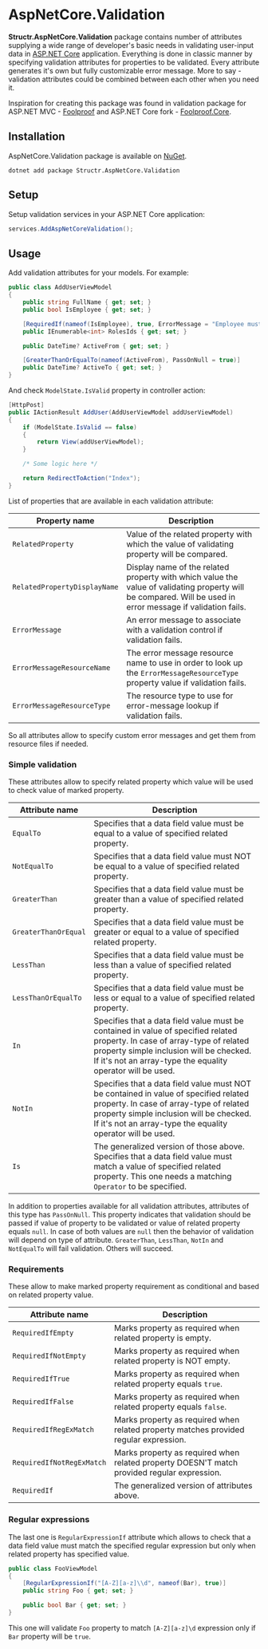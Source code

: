 # AspNetCore.Validation

**Structr.AspNetCore.Validation** package contains number of attributes supplying a wide range of developer's basic needs in validating user-input data in [ASP.NET Core](https://docs.microsoft.com/en-us/aspnet/core/introduction-to-aspnet-core) application. Everything is done in classic manner by specifying validation attributes for properties to be validated. Every attribute generates it's own but fully customizable error message. More to say - validation attributes could be combined between each other when you need it. 

Inspiration for creating this package was found in validation package for ASP.NET MVC - [Foolproof](https://github.com/leniel/foolproof) and ASP.NET Core fork - [Foolproof.Core](https://github.com/rpgkaiser/FoolProof.Core).

## Installation

AspNetCore.Validation package is available on [NuGet](https://www.nuget.org/packages/Structr.AspNetCore.Validation/). 

```
dotnet add package Structr.AspNetCore.Validation
```

## Setup

Setup validation services in your ASP.NET Core application:

```csharp
services.AddAspNetCoreValidation();
```

## Usage

Add validation attributes for your models. For example:

```csharp
public class AddUserViewModel
{
    public string FullName { get; set; }
    public bool IsEmployee { get; set; }

    [RequiredIf(nameof(IsEmployee), true, ErrorMessage = "Employee must have some role.")]
    public IEnumerable<int> RolesIds { get; set; }

    public DateTime? ActiveFrom { get; set; }

    [GreaterThanOrEqualTo(nameof(ActiveFrom), PassOnNull = true)]
    public DateTime? ActiveTo { get; set; }
}
```

And check `ModelState.IsValid` property in controller action:

```csharp
[HttpPost]
public IActionResult AddUser(AddUserViewModel addUserViewModel)
{
    if (ModelState.IsValid == false)
    {
        return View(addUserViewModel);
    }

    /* Some logic here */

    return RedirectToAction("Index");
}
```

List of properties that are available in each validation attribute:

| Property name | Description |
| --- | --- |
| `RelatedProperty` | Value of the related property with which the value of validating property will be compared.
| `RelatedPropertyDisplayName` | Display name of the related property with which value the value of validating property will be compared. Will be used in error message if validation fails.
| `ErrorMessage` | An error message to associate with a validation control if validation fails.
| `ErrorMessageResourceName` | The error message resource name to use in order to look up the `ErrorMessageResourceType` property value if validation fails.
| `ErrorMessageResourceType` | The resource type to use for error-message lookup if validation fails.

So all attributes allow to specify custom error messages and get them from resource files if needed.

### Simple validation

These attributes allow to specify related property which value will be used to check value of marked property.

| Attribute name | Description |
| --- | --- |
| `EqualTo` | Specifies that a data field value must be equal to a value of specified related property.
| `NotEqualTo` | Specifies that a data field value must NOT be equal to a value of specified related property.
| `GreaterThan` | Specifies that a data field value must be greater than a value of specified related property.
| `GreaterThanOrEqual` | Specifies that a data field value must be greater or equal to a value of specified related property.
| `LessThan` | Specifies that a data field value must be less than a value of specified related property.
| `LessThanOrEqualTo` | Specifies that a data field value must be less or equal to a value of specified related property.
| `In` | Specifies that a data field value must be contained in value of specified related property. In case of array-type of related property simple inclusion will be checked. If it's not an array-type the equality operator will be used.
| `NotIn` | Specifies that a data field value must NOT be contained in value of specified related property. In case of array-type of related property simple inclusion will be checked. If it's not an array-type the equality operator will be used.
| `Is` | The generalized version of those above. Specifies that a data field value must match a value of specified related property. This one needs a matching `Operator` to be specified.

In addition to properties available for all validation attributes, attributes of this type has `PassOnNull`. This property indicates that validation should be passed if value of property to be validated or value of related property equals `null`. In case of both values are `null` then the behavior of validation will depend on type of attribute. `GreaterThan`, `LessThan`, `NotIn` and `NotEqualTo` will fail validation. Others will succeed.

### Requirements

These allow to make marked property requirement as conditional and based on related property value.

| Attribute name | Description |
| --- | --- |
| `RequiredIfEmpty` | Marks property as required when related property is empty.
| `RequiredIfNotEmpty` | Marks property as required when related property is NOT empty.
| `RequiredIfTrue` | Marks property as required when related property equals `true`.
| `RequiredIfFalse` | Marks property as required when related property equals `false`.
| `RequiredIfRegExMatch` | Marks property as required when related property matches provided regular expression.
| `RequiredIfNotRegExMatch` | Marks property as required when related property DOESN'T match provided regular expression.
| `RequiredIf` | The generalized version of attributes above.

### Regular expressions

The last one is `RegularExpressionIf` attribute which allows to check that a data field value must match the specified regular expression but only when related property has specified value.

```csharp
public class FooViewModel
{
    [RegularExpressionIf("[A-Z][a-z]\\d", nameof(Bar), true)]
    public string Foo { get; set; }

    public bool Bar { get; set; }
}
```

This one will validate `Foo` property to match `[A-Z][a-z]\d` expression only if `Bar` property will be `true`.